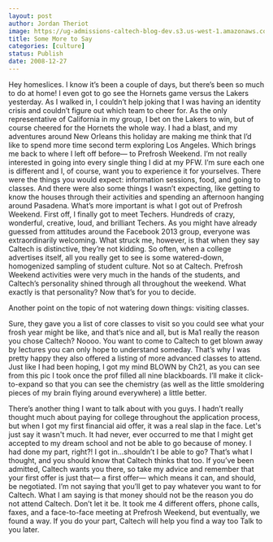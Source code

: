 ```yaml
---
layout: post
author: Jordan Theriot
image: https://ug-admissions-caltech-blog-dev.s3.us-west-1.amazonaws.com/old_pictures/6a0105349b8251970b0105369a7580970c-320wi.jpg
title: Some More to Say
categories: [culture]
status: Publish
date: 2008-12-27
---
```


Hey homeslices. I know it’s been a couple of days, but there’s been so much to do at home! I even got to go see the Hornets game versus the Lakers yesterday. As I walked in, I couldn’t help joking that I was having an identity crisis and couldn’t figure out which team to cheer for. As the only representative of California in my group, I bet on the Lakers to win, but of course cheered for the Hornets the whole way. I had a blast, and my adventures around New Orleans this holiday are making me think that I’d like to spend more time second term exploring Los Angeles. 
Which brings me back to where I left off before— to Prefrosh Weekend. I’m not really interested in going into every single thing I did at my PFW. I’m sure each one is different and I, of course, want you to experience it for yourselves. There were the things you would expect: information sessions, food, and going to classes. And there were also some things I wasn’t expecting, like getting to know the houses through their activities and spending an afternoon hanging around Pasadena. 
What’s more important is what I got out of Prefrosh Weekend. First off, I finally got to meet Techers. Hundreds of crazy, wonderful, creative, loud, and brilliant Techers. As you might have already guessed from attitudes around the Facebook 2013 group, everyone was extraordinarily welcoming. What struck me, however, is that when they say Caltech is distinctive, they’re not kidding. So often, when a college advertises itself, all you really get to see is some watered-down, homogenized sampling of student culture. Not so at Caltech. Prefrosh Weekend activities were very much in the hands of the students, and Caltech’s personality shined through all throughout the weekend. What exactly is that personality? Now that’s for you to decide.

Another point on the topic of not watering down things: visiting classes.

 Sure, they gave you a list of core classes to visit so you could see what your frosh year might be like, and that’s nice and all, but is Ma1 really the reason you chose Caltech? Noooo. You want to come to Caltech to get blown away by lectures you can only hope to understand someday. That’s why I was pretty happy they also offered a listing of more advanced classes to attend. Just like I had been hoping,
I got my mind BLOWN by Ch21, as you can see from this pic I took once the prof filled all nine blackboards. I’ll make it click-to-expand so that you can see the chemistry (as well as the little smoldering pieces of my brain flying around everywhere) a little better.

 
There’s another thing I want to talk about with you guys. I hadn’t really thought much about paying for college throughout the application process, but when I got my first financial aid offer, it was a real slap in the face. Let's just say it wasn't much. It had never, ever occurred to me that I might get accepted to my dream school and not be able to go because of money. I had done my part, right?! I got in…shouldn’t I be able to go? That’s what I thought, and you should know that Caltech thinks that too. If you’ve been admitted, Caltech wants you there, so take my advice and remember that your first offer is just that— a first offer— which means it can, and should, be negotiated. I’m not saying that you’ll get to pay whatever you want to for Caltech. What I am saying is that money should not be the reason you do not attend Caltech. Don’t let it be. It took me 4 different offers, phone calls, faxes, and a face-to-face meeting at Prefrosh Weekend, but eventually, we found a way. If you do your part, Caltech will help you find a way too
Talk to you later. 
